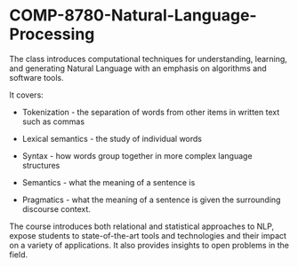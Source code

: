 # COMP-8780-Natural-Language-Processing

The class introduces computational techniques for understanding, learning, and generating Natural Language with an emphasis on algorithms and software tools. 

It covers:

- Tokenization - the separation of words from other items in written text such as commas

- Lexical semantics - the study of individual words

- Syntax - how words group together in more complex language structures

- Semantics - what the meaning of a sentence is

- Pragmatics - what the meaning of a sentence is given the surrounding discourse context. 

The course introduces both relational and statistical approaches to NLP, expose students to state-of-the-art tools and technologies and their impact on a variety of applications. It also provides insights to open problems in the field.
